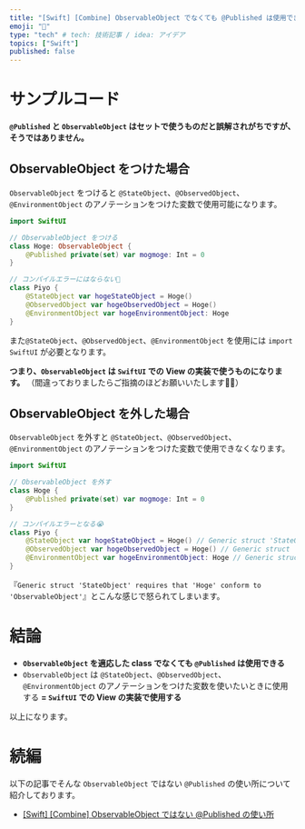 ```yaml
---
title: "[Swift] [Combine] ObservableObject でなくても @Published は使用できる件"
emoji: "🌾"
type: "tech" # tech: 技術記事 / idea: アイデア
topics: ["Swift"]
published: false
---
```


# サンプルコード

**`@Published` と `ObservableObject` はセットで使うものだと誤解されがちですが、そうではありません。**

## ObservableObject をつけた場合

`ObservableObject` をつけると `@StateObject`、`@ObservedObject`、`@EnvironmentObject` のアノテーションをつけた変数で使用可能になります。

```swift
import SwiftUI

// ObservableObject をつける
class Hoge: ObservableObject {
    @Published private(set) var mogmoge: Int = 0
}

// コンパイルエラーにはならない🌟
class Piyo {
    @StateObject var hogeStateObject = Hoge()
    @ObservedObject var hogeObservedObject = Hoge()
    @EnvironmentObject var hogeEnvironmentObject: Hoge
}
```

また`@StateObject`、`@ObservedObject`、`@EnvironmentObject` を使用には `import SwiftUI` が必要となります。

**つまり、`ObservableObject` は `SwiftUI` での View の実装で使うものになります。**
（間違っておりましたらご指摘のほどお願いいたします🙇‍♂️）


## ObservableObject を外した場合

`ObservableObject` を外すと `@StateObject`、`@ObservedObject`、`@EnvironmentObject` のアノテーションをつけた変数で使用できなくなります。

```swift
import SwiftUI

// ObservableObject を外す
class Hoge {
    @Published private(set) var mogmoge: Int = 0
}

// コンパイルエラーとなる😭
class Piyo {
    @StateObject var hogeStateObject = Hoge() // Generic struct 'StateObject' requires that 'Hoge' conform to 'ObservableObject'
    @ObservedObject var hogeObservedObject = Hoge() // Generic struct 'ObservedObject' requires that 'Hoge' conform to 'ObservableObject'
    @EnvironmentObject var hogeEnvironmentObject: Hoge // Generic struct 'EnvironmentObject' requires that 'Hoge' conform to 'ObservableObject'
}
```

『`Generic struct 'StateObject' requires that 'Hoge' conform to 'ObservableObject'`』とこんな感じで怒られてしまいます。

# 結論

- **`ObservableObject` を適応した class でなくても `@Published` は使用できる**
- `ObservableObject` は `@StateObject`、`@ObservedObject`、`@EnvironmentObject` のアノテーションをつけた変数を使いたいときに使用する **= `SwiftUI` での View の実装で使用する**


以上になります。


# 続編

以下の記事でそんな `ObservableObject` ではない `@Published` の使い所について紹介しております。

- [[Swift] [Combine] ObservableObject ではない @Published の使い所](https://zenn.dev/ikuraikura/articles/2022-02-24-pub2)